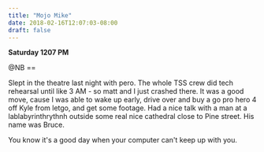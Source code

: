 ```yaml
---
title: "Mojo Mike"
date: 2018-02-16T12:07:03-08:00
draft: false
---
```


**Saturday 1207 PM**

@NB ==

Slept in the theatre last night with pero. The whole TSS crew did tech rehearsal until like 3 AM - so matt and I just crashed there. It was a good move, cause I was able to wake up early, drive over and buy a go pro hero 4 off Kyle from letgo, and get some footage. Had a nice talk with a man at a lablabyrinthrythnh outside some real nice cathedral close to Pine street. His name was Bruce.

You know it's a good day when your computer can't keep up with you.
